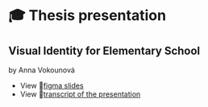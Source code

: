 # 🎓 Thesis presentation

## Visual Identity for Elementary School

by Anna Vokounová

- View 📁[figma slides](https://www.figma.com/proto/0N8ElwgWVoWV3GnkLCClg8/Talk?page-id=0%3A1&node-id=0-14&starting-point-node-id=0%3A14)
- View 💬[transcript of the presentation](process.md) <!-- Preparation, show and tell your process; think, case study. -->




